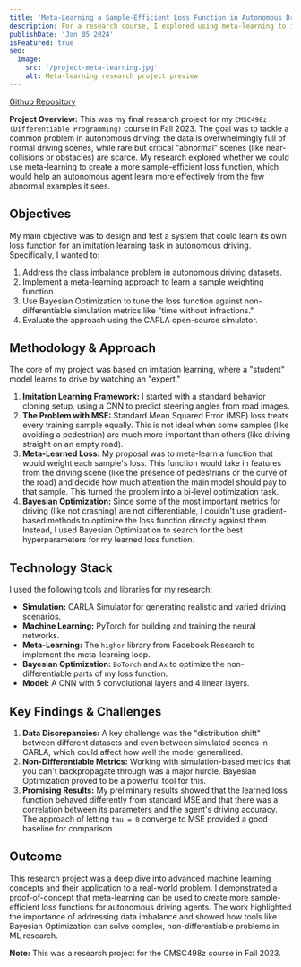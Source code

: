 ```yaml
---
title: 'Meta-Learning a Sample-Efficient Loss Function in Autonomous Driving'
description: For a research course, I explored using meta-learning to improve how autonomous driving models learn from imbalanced datasets, using the CARLA simulator.
publishDate: 'Jan 05 2024'
isFeatured: true
seo:
  image:
    src: '/project-meta-learning.jpg'
    alt: Meta-learning research project preview
---
```


<!-- ![Meta-learning research project preview](/project-meta-learning.jpg) -->
[Github Repository](https://github.com/dariuskia/autonomous-steering)

**Project Overview:**
This was my final research project for my `CMSC498z (Differentiable Programming)` course in Fall 2023. The goal was to tackle a common problem in autonomous driving: the data is overwhelmingly full of normal driving scenes, while rare but critical "abnormal" scenes (like near-collisions or obstacles) are scarce. My research explored whether we could use meta-learning to create a more sample-efficient loss function, which would help an autonomous agent learn more effectively from the few abnormal examples it sees.

## Objectives

My main objective was to design and test a system that could learn its own loss function for an imitation learning task in autonomous driving. Specifically, I wanted to:
1.  Address the class imbalance problem in autonomous driving datasets.
2.  Implement a meta-learning approach to learn a sample weighting function.
3.  Use Bayesian Optimization to tune the loss function against non-differentiable simulation metrics like "time without infractions."
4.  Evaluate the approach using the CARLA open-source simulator.

## Methodology & Approach
The core of my project was based on imitation learning, where a "student" model learns to drive by watching an "expert."
1.  **Imitation Learning Framework:** I started with a standard behavior cloning setup, using a CNN to predict steering angles from road images.
2.  **The Problem with MSE:** Standard Mean Squared Error (MSE) loss treats every training sample equally. This is not ideal when some samples (like avoiding a pedestrian) are much more important than others (like driving straight on an empty road).
3.  **Meta-Learned Loss:** My proposal was to meta-learn a function that would weight each sample's loss. This function would take in features from the driving scene (like the presence of pedestrians or the curve of the road) and decide how much attention the main model should pay to that sample. This turned the problem into a bi-level optimization task.
4.  **Bayesian Optimization:** Since some of the most important metrics for driving (like not crashing) are not differentiable, I couldn't use gradient-based methods to optimize the loss function directly against them. Instead, I used Bayesian Optimization to search for the best hyperparameters for my learned loss function.

## Technology Stack

I used the following tools and libraries for my research:
-   **Simulation:** CARLA Simulator for generating realistic and varied driving scenarios.
-   **Machine Learning:** PyTorch for building and training the neural networks.
-   **Meta-Learning:** The `higher` library from Facebook Research to implement the meta-learning loop.
-   **Bayesian Optimization:** `BoTorch` and `Ax` to optimize the non-differentiable parts of my loss function.
-   **Model:** A CNN with 5 convolutional layers and 4 linear layers.

## Key Findings & Challenges
1.  **Data Discrepancies:** A key challenge was the "distribution shift" between different datasets and even between simulated scenes in CARLA, which could affect how well the model generalized.
2.  **Non-Differentiable Metrics:** Working with simulation-based metrics that you can't backpropagate through was a major hurdle. Bayesian Optimization proved to be a powerful tool for this.
3.  **Promising Results:** My preliminary results showed that the learned loss function behaved differently from standard MSE and that there was a correlation between its parameters and the agent's driving accuracy. The approach of letting `tau = 0` converge to MSE provided a good baseline for comparison.

## Outcome

This research project was a deep dive into advanced machine learning concepts and their application to a real-world problem. I demonstrated a proof-of-concept that meta-learning can be used to create more sample-efficient loss functions for autonomous driving agents. The work highlighted the importance of addressing data imbalance and showed how tools like Bayesian Optimization can solve complex, non-differentiable problems in ML research.

**Note:** This was a research project for the CMSC498z course in Fall 2023. 